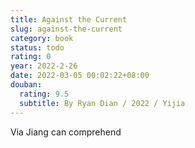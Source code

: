 ```yaml
---
title: Against the Current
slug: against-the-current
category: book
status: todo
rating: 0
year: 2022-2-26
date: 2022-03-05 00:02:22+08:00
douban:
  rating: 9.5
  subtitle: By Ryan Dian / 2022 / Yijia
---
```


Via Jiang can comprehend
